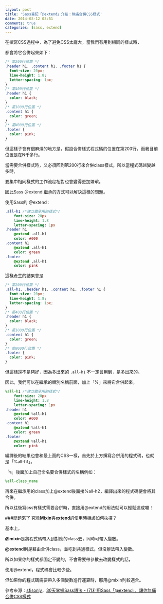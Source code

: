 ```yaml
---
layout: post
title: 'Sass筆記「@extend」介紹：無痛合併CSS樣式'
date: 2014-08-12 03:51
comments: true
categories: [sass, extend]
---
```

在撰寫CSS過程中，為了避免CSS太龐大，當我們有用到相同的樣式時，

都會將它合併起來如下：

```css
/* 第200行位置 */ 
.header h1, .content h1, .footer h1 {
  font-size: 20px;
  line-height: 1.8;
  letter-spacing: 1px;
}
/* 第400行位置 */ 
.header h1 {
  color: black;
}
/* 第1000行位置 */ 
.content h1 {
  color: green;
}
/* 第N000行位置 */ 
.footer {
  color: pink;
}
```

但這樣子會有個麻煩的地方是，假設合併樣式程式碼的位置在第200行，而我目前位置是在N千多行。

當需要合併樣式時，又必須回到第200行來合併class樣式，所以當程式碼越變越多時，

要集中相同樣式的工作流程相對也會變得更加繁瑣。

因此Sass ＠extend 繼承的方式可以解決這樣的問題。

<!--more-->


使用Sass的 ＠extend：

```sass
.all-h1 /*建立繼承用的樣式*/
	font-size: 20px
	line-height: 1.8
	letter-spacing: 1px
.header h1
	@extend .all-h1
	color: #000
.content h1
	@extend .all-h1	
	color: green
.footer
	@extend .all-h1	
	color: pink
```
這樣產生的結果會是

```css
/* 第200行位置 */ 
.all-h1, .header h1, .content h1, .footer h1 {
  font-size: 20px;
  line-height: 1.8;
  letter-spacing: 1px;
}
/* 第400行位置 */ 
.header h1 {
  color: black;
}
/* 第1000行位置 */ 
.content h1 {
  color: green;
}
/* 第N000行位置 */ 
.footer {
  color: pink;
}
```

但這樣還不是夠好，因為多出來的 ```.all-h1``` 不一定會用到，是多出來的。

因此，我們可以在繼承的類別名稱前面，加上「%」來將它合併起來。

```sass
%all-h1 /*建立繼承用的樣式*/
	font-size: 20px
	line-height: 1.8
	letter-spacing: 1px
.header h1
	@extend %all-h1
	color: #000
.content h1
	@extend %all-h1	
	color: green
.footer
	@extend %all-h1	
	color: pink
```

編譯後的結果也會和最上面的CSS一樣，首先於上方撰寫合併用的程式碼，也就是「%all-h1」。

「```%```」後面加上自己命名要合併樣式的名稱例如：

```sass
%all-class_name
```

再來在繼承用的class加上@extend後面接%all-h2，編譯出來的程式碼便會將其合併。

所以往後寫css有樣式需要合併時，直接用@extend的用法就可以輕鬆達成囉！

###問題來了
究竟**Mixin**與**extend**的使用時機該如何抉擇？

基本上，

**@mixin**是將程式碼帶入到對應的class去，同時可帶入變數。

**@extend**則是藉由合併class，並吃到共通樣式，但沒辦法帶入變數。

所以如果你的樣式都固定不變的，不會需要帶參數去改變樣式的話，

使用@extend，程式碼會比較少些。

但如果你的程式碼需要帶入多個變數進行運算時，那用@mixin則較適合。


參考來源：[sfisonly](https://www.facebook.com/sfismy)，[30天掌握Sass語法 - (7)利用Sass「@extend」，讓你無痛合併CSS樣式](http://ithelp.ithome.com.tw/question/10128359)
